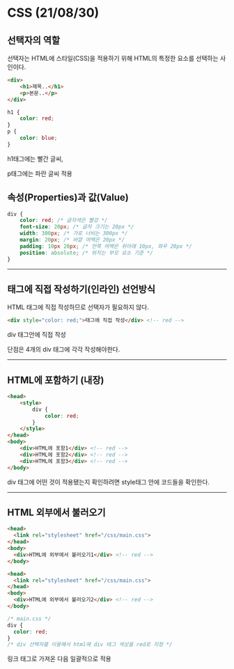 # CSS (21/08/30)

## 선택자의 역할

선택자는 HTML에 스타일(CSS)을 적용하기 위해 HTML의 특정한 요소를 선택하는 사인이다.


```html
<div>
    <h1>제목..</h1>
    <p>본문..</p>
</div>
```

```css
h1 {
    color: red;
}
p {
    color: blue;
}
```
h1태그에는 빨간 글씨, 

p태그에는 파란 글씨 적용

## 속성(Properties)과 값(Value)

```css
div {
    color: red; /* 글자색은 빨강 */
    font-size: 20px; /* 글자 크기는 20px */
    width: 300px; /* 가로 너비는 300px */
    margin: 20px; /* 바깥 여백은 20px */
    padding: 10px 20px; /* 안쪽 여백은 위아래 10px, 좌우 20px */
    position: absolute; /* 위치는 부모 요소 기준 */
}
```

---
## 태그에 직접 작성하기(인라인) 선언방식

HTML 태그에 직접 작성하므로 선택자가 필요하지 않다.

```html
<div style="color: red;">태그에 직접 작성</div> <!-- red --> 
```

div 태그안에 직접 작성

단점은 4개의 div 태그에 각각 작성해야한다.

---

## HTML에 포함하기 (내장)

```html
<head>
    <style>
        div {
            color: red;
        }
    </style>
</head>
<body>
    <div>HTML에 포함1</div> <!-- red -->
    <div>HTML에 포함2</div> <!-- red -->
    <div>HTML에 포함3</div> <!-- red -->
</body>
```

div 태그에 어떤 것이 적용됐는지 확인하려면 style태그 안에 코드들을 확인한다.

---

## HTML 외부에서 불러오기 

```html
<head>
  <link rel="stylesheet" href="/css/main.css">
</head>
<body>
  <div>HTML에 외부에서 불러오기1</div> <!-- red -->
</body>
```
```html
<head>
  <link rel="stylesheet" href="/css/main.css">
</head>
<body>
  <div>HTML에 외부에서 불러오기2</div> <!-- red -->
</body>
```
```css
/* main.css */
div { 
  color: red;
}
/* div 선택자를 이용해서 html에 div 태그 색상을 red로 지정 */ 
```

링크 태그로 가져온 다음 일괄적으로 적용